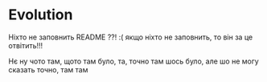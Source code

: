 # Evolution
Ніхто не заповнить README ??! :(
якщо ніхто не заповнить, то він за це отвітить!!!

Нє ну чото там, щото там було, та, точно там шось було, але шо не могу сказать точно, там там
